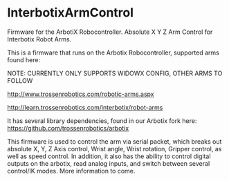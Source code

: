 InterbotixArmControl
====================

Firmware for the ArbotiX Robocontroller. Absolute X Y Z Arm Control for Interbotix Robot Arms.

This is a firmware that runs on the Arbotix Robocontroller, supported arms found here:

NOTE: CURRENTLY ONLY SUPPORTS WIDOWX CONFIG, OTHER ARMS TO FOLLOW

http://www.trossenrobotics.com/robotic-arms.aspx

http://learn.trossenrobotics.com/interbotix/robot-arms

It has several library dependencies, found in our Arbotix fork here: https://github.com/trossenrobotics/arbotix

This firmware is used to control the arm via serial packet, which breaks out absolute X, Y, Z Axis control, Wrist angle, Wrist rotation, Gripper control, as well as speed control. In addition, it also has the ability to control digital outputs on the arbotix, read analog inputs, and switch between several control/IK modes. More information to come.
